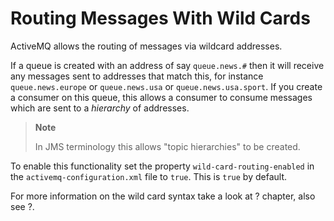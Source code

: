 # Routing Messages With Wild Cards

ActiveMQ allows the routing of messages via wildcard addresses.

If a queue is created with an address of say `queue.news.#` then it will
receive any messages sent to addresses that match this, for instance
`queue.news.europe` or `queue.news.usa` or `queue.news.usa.sport`. If
you create a consumer on this queue, this allows a consumer to consume
messages which are sent to a *hierarchy* of addresses.

> **Note**
>
> In JMS terminology this allows "topic hierarchies" to be created.

To enable this functionality set the property
`wild-card-routing-enabled` in the `activemq-configuration.xml` file to
`true`. This is `true` by default.

For more information on the wild card syntax take a look at ? chapter,
also see ?.
